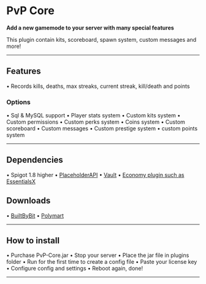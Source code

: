 # PvP Core

**Add a new gamemode to your server with many special features**

This plugin contain kits, scoreboard, spawn system, custom messages and more! 

***

## Features

• Records kills, deaths, max streaks, current streak, kill/death and points 

### Options

• Sql & MySQL support
• Player stats system
• Custom kits system
• Custom permissions
• Custom perks system
• Coins system
• Custom scoreboard
• Custom messages
• Custom prestige system 
• custom points system

***

## Dependencies
• Spigot 1.8 higher
• [PlaceholderAPI](https://www.spigotmc.org/resources/placeholderapi.6245/)
• [Vault](https://www.spigotmc.org/resources/vault.34315/)
• [Economy plugin such as EssentialsX](https://www.spigotmc.org/resources/essentialsx.9089/)
## Downloads
• [BuiltByBit](https://builtbybit.com/resources/pvp-core.25965/)
• [Polymart](https://polymart.org/resource/pvp-core.3255)
***

## How to install
• Purchase PvP-Core.jar
• Stop your server
• Place the jar file in plugins folder
• Run for the first time to create a config file
• Paste your license key
• Configure config and settings
• Reboot again, done!

***
